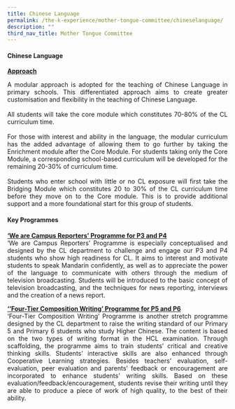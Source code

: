```yaml
---
title: Chinese Language
permalink: /the-k-experience/mother-tongue-committee/chineselanguage/
description: ""
third_nav_title: Mother Tongue Committee
---
```

<h4>Chinese Language</h4>
<p><strong><u>Approach</u></strong><br>
<p align="justify">A modular approach is adopted for the teaching of Chinese Language in primary schools. This differentiated approach aims to create greater customisation and flexibility in the teaching of Chinese Language. <br><br>
All students will take the core module which constitutes 70-80% of the CL curriculum time. <br><br>
For those with interest and ability in the language, the modular curriculum has the added advantage of allowing them to go further by taking the Enrichment module after the Core Module. For students taking only the Core Module, a corresponding school-based curriculum will be developed for the remaining 20-30% of curriculum time.<br><br>
Students who enter school with little or no CL exposure will first take the Bridging Module which constitutes 20 to 30% of the CL curriculum time before they move on to the Core module. This is to provide additional support and a more foundational start for this group of students. </p>

<h4>Key Programmes</h4>
<p align="justify"><strong><u>‘We are Campus Reporters’ Programme for P3 and P4</u></strong><br>
‘We are Campus Reporters’ Programme is especially conceptualised and designed by the CL department to challenge and engage our P3 and P4 students who show high readiness for CL. It aims to interest and motivate students to speak Mandarin confidently, as well as to appreciate the power of the language to communicate with others through the medium of television broadcasting. Students will be introduced to the basic concept of television broadcasting, and the techniques for news reporting, interviews and the creation of a news report. </p>

<p align="justify"><strong><u>‘‘Four-Tier Composition Writing’ Programme for P5 and P6</u></strong><br>
‘Four-Tier Composition Writing’ Programme is another stretch programme designed by the CL department to raise the writing standard of our Primary 5 and Primary 6 students who study Higher Chinese. The content is based on the two types of writing format in the HCL examination. Through scaffolding, the programme aims to train students’ critical and creative thinking skills. Students’ interactive skills are also enhanced through Cooperative Learning strategies. Besides teachers’ evaluation, self-evaluation, peer evaluation and parents’ feedback or encouragement are incorporated to enhance students’ writing skills. Based on these evaluation/feedback/encouragement, students revise their writing until they are able to produce a piece of work of high quality, to the best of their ability.</p>